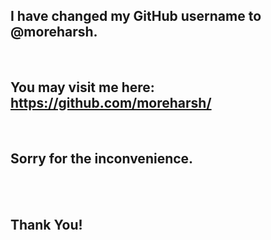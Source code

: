 ## I have changed my GitHub username to @moreharsh.

<br />

## You may visit me here: https://github.com/moreharsh/

<br />

## Sorry for the inconvenience.

<br />
<br />

## Thank You!
